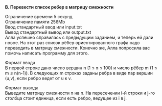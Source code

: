 **B. Перевести список ребер в матрицу смежности**  

Ограничение времени	5 секунд  
Ограничение памяти	256Mb  
Ввод	стандартный ввод или input.txt  
Вывод	стандартный вывод или output.txt  
Алла успешно справилась с предыдущим заданием, и теперь ей дали новое. На этот раз список рёбер ориентированного графа надо переводить в матрицу смежности. Конечно же, Алла попросила вас помочь написать программу для этого.  

Формат ввода  
В первой строке дано число вершин n (1 ≤ n ≤ 100) и число рёбер m (1 ≤ m ≤ n(n-1)). В следующих m строках заданы ребра в виде пар вершин (u,v), если ребро ведет от u к v.   

Формат вывода  
Выведите матрицу смежности n на n. На пересечении i-й строки и j-го столбца стоит единица, если есть ребро, ведущее из i в j.  

